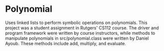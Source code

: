 # Polynomial
Uses linked lists to perform symbolic operations on polynomials. This project was a student assignment in Rutgers' CS112 course.
The driver and program framework were written by course instructors, while methods to manipulate polynomials in src/polynomial.class
were written by Daniel Ayoub. These methods include add, multiply, and evaluate.
